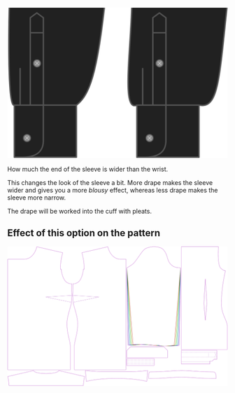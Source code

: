 ![Manschette drapieren](cuffdrape.svg)

How much the end of the sleeve is wider than the wrist.

<Note>

This changes the look of the sleeve a bit. 
More drape makes the sleeve wider and gives you a more *blousy* effect, whereas less drape makes the sleeve more narrow.

The drape will be worked into the cuff with pleats.

</Note>

## Effect of this option on the pattern
![This image shows the effect of this option by superimposing several variants that have a different value for this option](simone_cuffdrape_sample.svg "Effect of this option on the pattern")